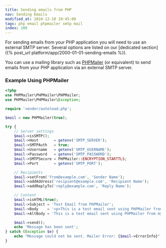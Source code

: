 ```yaml
---
title: Sending emails from PHP
nav: Sending Emails
modified_at: 2024-12-10 10:45:00
tags: php email phpmailer smtp mail
index: 100
---
```


For sending emails from your PHP application you will need to use an external SMTP server. 
Several options are listed on our [dedicated section]({% post_url platform/app/2000-01-01-sending-emails %}).

You can use a mailing library such as [PHPMailer](https://github.com/PHPMailer/PHPMailer) (or equivalent) to send emails from your PHP application via an external SMTP server.

### Example Using PHPMailer
 
```php
<?php
use PHPMailer\PHPMailer\PHPMailer;
use PHPMailer\PHPMailer\Exception;

require 'vendor/autoload.php';

$mail = new PHPMailer(true);

try {
    // Server settings
    $mail->isSMTP();
    $mail->Host       = getenv('SMTP_SERVER');
    $mail->SMTPAuth   = true;
    $mail->Username   = getenv('SMTP_USERNAME');
    $mail->Password   = getenv('SMTP_PASSWORD');
    $mail->SMTPSecure = PHPMailer::ENCRYPTION_STARTTLS;
    $mail->Port       = getenv('SMTP_PORT');

    // Recipients
    $mail->setFrom('from@example.com', 'Sender Name');
    $mail->addAddress('recipient@example.com', 'Recipient Name');
    $mail->addReplyTo('reply@example.com', 'Reply Name');

    // Content
    $mail->isHTML(true);
    $mail->Subject = 'Test Email from PHPMailer';
    $mail->Body    = '<p>This is a test email sent using PHPMailer from my app hosted on Scalingo.</p>';
    $mail->AltBody = 'This is a test email sent using PHPMailer from my app hosted on Scalingo.';

    $mail->send();
    echo 'Message has been sent';
} catch (Exception $e) {
    echo "Message could not be sent. Mailer Error: {$mail->ErrorInfo}";
}
```